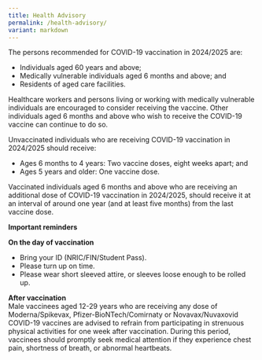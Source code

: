 ```yaml
---
title: Health Advisory
permalink: /health-advisory/
variant: markdown
---
```

The persons recommended for COVID-19 vaccination in 2024/2025 are: 
* Individuals aged 60 years and above;
* Medically vulnerable individuals aged 6 months and above; and
* Residents of aged care facilities.<br>

Healthcare workers and persons living or working with medically vulnerable individuals are encouraged to consider receiving the vaccine. Other individuals aged 6 months and above who wish to receive the COVID-19 vaccine can continue to do so.
 
Unvaccinated individuals who are receiving COVID-19 vaccination in 2024/2025 should receive:

* Ages 6 months to 4 years: Two vaccine doses, eight weeks apart; and
* Ages 5 years and older: One vaccine dose. 
	
Vaccinated individuals aged 6 months and above who are receiving an additional dose of COVID-19 vaccination in 2024/2025, should receive it at an interval of around one year (and at least five months) from the last vaccine dose.

**Important reminders**

**On the day of vaccination**
* Bring your ID (NRIC/FIN/Student Pass).
* Please turn up on time.
* Please wear short sleeved attire, or sleeves loose enough to be rolled up.

**After vaccination**<br>
Male vaccinees aged 12-29 years who are receiving any dose of Moderna/Spikevax, Pfizer-BioNTech/Comirnaty or Novavax/Nuvaxovid COVID-19 vaccines are advised to refrain from participating in strenuous physical activities for one week after vaccination. During this period, vaccinees should promptly seek medical attention if they experience chest pain, shortness of breath, or abnormal heartbeats.
 <br>